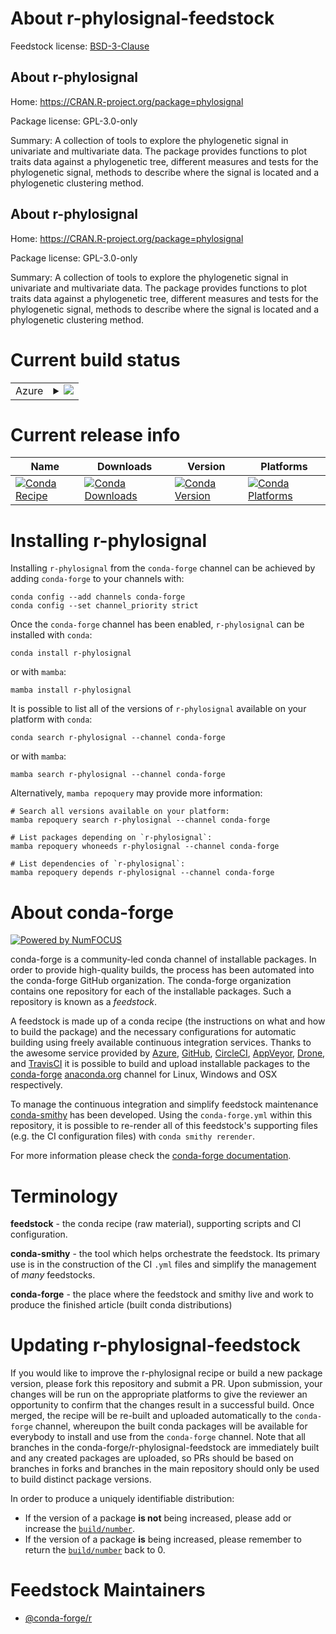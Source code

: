 About r-phylosignal-feedstock
=============================

Feedstock license: [BSD-3-Clause](https://github.com/conda-forge/r-phylosignal-feedstock/blob/main/LICENSE.txt)


About r-phylosignal
-------------------

Home: https://CRAN.R-project.org/package=phylosignal

Package license: GPL-3.0-only

Summary: A collection of tools to explore the phylogenetic signal in univariate and multivariate data. The package provides functions to plot traits data against a phylogenetic tree, different measures and tests for the phylogenetic signal, methods to describe where the signal is located and a phylogenetic clustering method.

About r-phylosignal
-------------------

Home: https://CRAN.R-project.org/package=phylosignal

Package license: GPL-3.0-only

Summary: A collection of tools to explore the phylogenetic signal in univariate and multivariate data. The package provides functions to plot traits data against a phylogenetic tree, different measures and tests for the phylogenetic signal, methods to describe where the signal is located and a phylogenetic clustering method.

Current build status
====================


<table>
    
  <tr>
    <td>Azure</td>
    <td>
      <details>
        <summary>
          <a href="https://dev.azure.com/conda-forge/feedstock-builds/_build/latest?definitionId=9055&branchName=main">
            <img src="https://dev.azure.com/conda-forge/feedstock-builds/_apis/build/status/r-phylosignal-feedstock?branchName=main">
          </a>
        </summary>
        <table>
          <thead><tr><th>Variant</th><th>Status</th></tr></thead>
          <tbody><tr>
              <td>linux_64_r_base4.3</td>
              <td>
                <a href="https://dev.azure.com/conda-forge/feedstock-builds/_build/latest?definitionId=9055&branchName=main">
                  <img src="https://dev.azure.com/conda-forge/feedstock-builds/_apis/build/status/r-phylosignal-feedstock?branchName=main&jobName=linux&configuration=linux%20linux_64_r_base4.3" alt="variant">
                </a>
              </td>
            </tr><tr>
              <td>linux_64_r_base4.4</td>
              <td>
                <a href="https://dev.azure.com/conda-forge/feedstock-builds/_build/latest?definitionId=9055&branchName=main">
                  <img src="https://dev.azure.com/conda-forge/feedstock-builds/_apis/build/status/r-phylosignal-feedstock?branchName=main&jobName=linux&configuration=linux%20linux_64_r_base4.4" alt="variant">
                </a>
              </td>
            </tr><tr>
              <td>osx_64_r_base4.3</td>
              <td>
                <a href="https://dev.azure.com/conda-forge/feedstock-builds/_build/latest?definitionId=9055&branchName=main">
                  <img src="https://dev.azure.com/conda-forge/feedstock-builds/_apis/build/status/r-phylosignal-feedstock?branchName=main&jobName=osx&configuration=osx%20osx_64_r_base4.3" alt="variant">
                </a>
              </td>
            </tr><tr>
              <td>osx_64_r_base4.4</td>
              <td>
                <a href="https://dev.azure.com/conda-forge/feedstock-builds/_build/latest?definitionId=9055&branchName=main">
                  <img src="https://dev.azure.com/conda-forge/feedstock-builds/_apis/build/status/r-phylosignal-feedstock?branchName=main&jobName=osx&configuration=osx%20osx_64_r_base4.4" alt="variant">
                </a>
              </td>
            </tr><tr>
              <td>win_64_r_base4.3</td>
              <td>
                <a href="https://dev.azure.com/conda-forge/feedstock-builds/_build/latest?definitionId=9055&branchName=main">
                  <img src="https://dev.azure.com/conda-forge/feedstock-builds/_apis/build/status/r-phylosignal-feedstock?branchName=main&jobName=win&configuration=win%20win_64_r_base4.3" alt="variant">
                </a>
              </td>
            </tr><tr>
              <td>win_64_r_base4.4</td>
              <td>
                <a href="https://dev.azure.com/conda-forge/feedstock-builds/_build/latest?definitionId=9055&branchName=main">
                  <img src="https://dev.azure.com/conda-forge/feedstock-builds/_apis/build/status/r-phylosignal-feedstock?branchName=main&jobName=win&configuration=win%20win_64_r_base4.4" alt="variant">
                </a>
              </td>
            </tr>
          </tbody>
        </table>
      </details>
    </td>
  </tr>
</table>

Current release info
====================

| Name | Downloads | Version | Platforms |
| --- | --- | --- | --- |
| [![Conda Recipe](https://img.shields.io/badge/recipe-r--phylosignal-green.svg)](https://anaconda.org/conda-forge/r-phylosignal) | [![Conda Downloads](https://img.shields.io/conda/dn/conda-forge/r-phylosignal.svg)](https://anaconda.org/conda-forge/r-phylosignal) | [![Conda Version](https://img.shields.io/conda/vn/conda-forge/r-phylosignal.svg)](https://anaconda.org/conda-forge/r-phylosignal) | [![Conda Platforms](https://img.shields.io/conda/pn/conda-forge/r-phylosignal.svg)](https://anaconda.org/conda-forge/r-phylosignal) |

Installing r-phylosignal
========================

Installing `r-phylosignal` from the `conda-forge` channel can be achieved by adding `conda-forge` to your channels with:

```
conda config --add channels conda-forge
conda config --set channel_priority strict
```

Once the `conda-forge` channel has been enabled, `r-phylosignal` can be installed with `conda`:

```
conda install r-phylosignal
```

or with `mamba`:

```
mamba install r-phylosignal
```

It is possible to list all of the versions of `r-phylosignal` available on your platform with `conda`:

```
conda search r-phylosignal --channel conda-forge
```

or with `mamba`:

```
mamba search r-phylosignal --channel conda-forge
```

Alternatively, `mamba repoquery` may provide more information:

```
# Search all versions available on your platform:
mamba repoquery search r-phylosignal --channel conda-forge

# List packages depending on `r-phylosignal`:
mamba repoquery whoneeds r-phylosignal --channel conda-forge

# List dependencies of `r-phylosignal`:
mamba repoquery depends r-phylosignal --channel conda-forge
```


About conda-forge
=================

[![Powered by
NumFOCUS](https://img.shields.io/badge/powered%20by-NumFOCUS-orange.svg?style=flat&colorA=E1523D&colorB=007D8A)](https://numfocus.org)

conda-forge is a community-led conda channel of installable packages.
In order to provide high-quality builds, the process has been automated into the
conda-forge GitHub organization. The conda-forge organization contains one repository
for each of the installable packages. Such a repository is known as a *feedstock*.

A feedstock is made up of a conda recipe (the instructions on what and how to build
the package) and the necessary configurations for automatic building using freely
available continuous integration services. Thanks to the awesome service provided by
[Azure](https://azure.microsoft.com/en-us/services/devops/), [GitHub](https://github.com/),
[CircleCI](https://circleci.com/), [AppVeyor](https://www.appveyor.com/),
[Drone](https://cloud.drone.io/welcome), and [TravisCI](https://travis-ci.com/)
it is possible to build and upload installable packages to the
[conda-forge](https://anaconda.org/conda-forge) [anaconda.org](https://anaconda.org/)
channel for Linux, Windows and OSX respectively.

To manage the continuous integration and simplify feedstock maintenance
[conda-smithy](https://github.com/conda-forge/conda-smithy) has been developed.
Using the ``conda-forge.yml`` within this repository, it is possible to re-render all of
this feedstock's supporting files (e.g. the CI configuration files) with ``conda smithy rerender``.

For more information please check the [conda-forge documentation](https://conda-forge.org/docs/).

Terminology
===========

**feedstock** - the conda recipe (raw material), supporting scripts and CI configuration.

**conda-smithy** - the tool which helps orchestrate the feedstock.
                   Its primary use is in the construction of the CI ``.yml`` files
                   and simplify the management of *many* feedstocks.

**conda-forge** - the place where the feedstock and smithy live and work to
                  produce the finished article (built conda distributions)


Updating r-phylosignal-feedstock
================================

If you would like to improve the r-phylosignal recipe or build a new
package version, please fork this repository and submit a PR. Upon submission,
your changes will be run on the appropriate platforms to give the reviewer an
opportunity to confirm that the changes result in a successful build. Once
merged, the recipe will be re-built and uploaded automatically to the
`conda-forge` channel, whereupon the built conda packages will be available for
everybody to install and use from the `conda-forge` channel.
Note that all branches in the conda-forge/r-phylosignal-feedstock are
immediately built and any created packages are uploaded, so PRs should be based
on branches in forks and branches in the main repository should only be used to
build distinct package versions.

In order to produce a uniquely identifiable distribution:
 * If the version of a package **is not** being increased, please add or increase
   the [``build/number``](https://docs.conda.io/projects/conda-build/en/latest/resources/define-metadata.html#build-number-and-string).
 * If the version of a package **is** being increased, please remember to return
   the [``build/number``](https://docs.conda.io/projects/conda-build/en/latest/resources/define-metadata.html#build-number-and-string)
   back to 0.

Feedstock Maintainers
=====================

* [@conda-forge/r](https://github.com/orgs/conda-forge/teams/r/)

